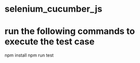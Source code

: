 # selenium_cucumber_js

# run the following commands to execute the test case
npm install
npm run test
